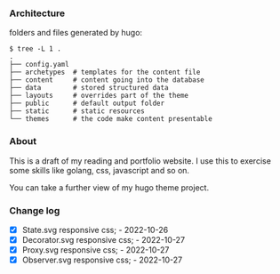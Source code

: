 ### Architecture

folders and files generated by hugo:

```shell
$ tree -L 1 .
.
├── config.yaml
├── archetypes  # templates for the content file
├── content     # content going into the database
├── data        # stored structured data
├── layouts     # overrides part of the theme
├── public      # default output folder
├── static      # static resources
└── themes      # the code make content presentable
```
### About

This is a draft of my reading and portfolio website. I use this to exercise some skills like golang, css, javascript and so on.

You can take a further view of my hugo theme project.

### Change log

- [X] State.svg responsive css; - 2022-10-26
- [X] Decorator.svg responsive css; - 2022-10-27
- [X] Proxy.svg responsive css; - 2022-10-27
- [X] Observer.svg responsive css; - 2022-10-27
